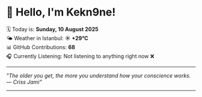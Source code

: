 # 👋 Hello, I'm Kekn9ne!

🗓️ Today is: **Sunday, 10 August 2025**  
🌤️ Weather in Istanbul: **☀️   +29°C**  
📊 GitHub Contributions: **68**  
🎧 Currently Listening: Not listening to anything right now ❌

---

_"The older you get, the more you understand how your conscience works. — *Criss Jami*"_

---
